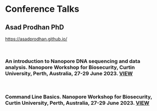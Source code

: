 # **Conference Talks** <br />



## **Asad Prodhan PhD** 
https://asadprodhan.github.io/

<br />



### **An introduction to Nanopore DNA sequencing and data analysis. Nanopore Workshop for Biosecurity, Curtin University, Perth, Australia, 27-29 June 2023.** [VIEW](https://github.com/asadprodhan/Conference_Talks/blob/main/Nanopore_Workshop_AsadProdhan_DPIRD.pdf) 






<br />


### **Command Line Basics. Nanopore Workshop for Biosecurity, Curtin University, Perth, Australia, 27-29 June 2023.** [VIEW](https://github.com/asadprodhan/Conference_Talks/blob/main/Command_Line_Basics_AsadProdhan.pdf) 




<br />
